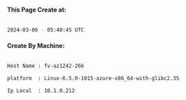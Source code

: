 
   
#### This Page Create at:

```bash

2024-03-06 - 05:40:45 UTC

```

#### Create By Machine:

```bash

Host Name : fv-az1242-266

platform  : Linux-6.5.0-1015-azure-x86_64-with-glibc2.35

Ip Local  : 10.1.0.212

```


